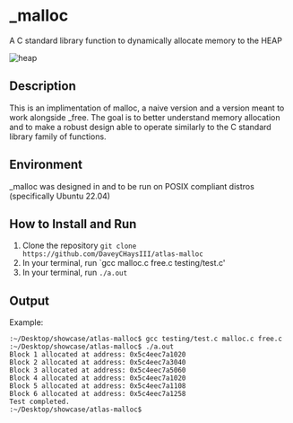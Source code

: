 # \_malloc

A C standard library function to dynamically allocate memory to the HEAP

![heap](./jurassic-park-ian-malcolm.avif)

## Description

This is an implimentation of malloc, a naive version and a version meant to work alongside \_free. The goal is to better understand memory allocation and to make a robust design able to operate similarly to the C standard library family of functions.

## Environment

\_malloc was designed in and to be run on POSIX compliant distros (specifically Ubuntu 22.04)

## How to Install and Run

1. Clone the repository `git clone https://github.com/DaveyCHaysIII/atlas-malloc`
2. In your terminal, run `gcc malloc.c free.c testing/test.c'
3. In your terminal, run `./a.out`

## Output

Example:
```
:~/Desktop/showcase/atlas-malloc$ gcc testing/test.c malloc.c free.c
:~/Desktop/showcase/atlas-malloc$ ./a.out
Block 1 allocated at address: 0x5c4eec7a1020
Block 2 allocated at address: 0x5c4eec7a3040
Block 3 allocated at address: 0x5c4eec7a5060
Block 4 allocated at address: 0x5c4eec7a1020
Block 5 allocated at address: 0x5c4eec7a1108
Block 6 allocated at address: 0x5c4eec7a1258
Test completed.
:~/Desktop/showcase/atlas-malloc$
```

